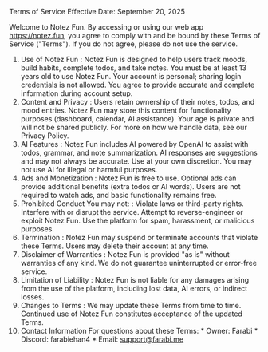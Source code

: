 
Terms of Service
Effective Date: September 20, 2025

Welcome to Notez Fun. By accessing or using our web app https://notez.fun, you agree to comply with and be bound by these Terms of Service ("Terms"). If you do not agree, please do not use the service.

1. Use of Notez Fun : Notez Fun is designed to help users track moods, build habits, complete todos, and take notes. You must be at least 13 years old to use Notez Fun. Your account is personal; sharing login credentials is not allowed. You agree to provide accurate and complete information during account setup.
2. Content and Privacy : Users retain ownership of their notes, todos, and mood entries. Notez Fun may store this content for functionality purposes (dashboard, calendar, AI assistance). Your age is private and will not be shared publicly. For more on how we handle data, see our Privacy Policy.
3. AI Features : Notez Fun includes AI powered by OpenAI to assist with todos, grammar, and note summarization. AI responses are suggestions and may not always be accurate. Use at your own discretion. You may not use AI for illegal or harmful purposes.
4. Ads and Monetization : Notez Fun is free to use. Optional ads can provide additional benefits (extra todos or AI words). Users are not required to watch ads, and basic functionality remains free.
5. Prohibited Conduct You may not: : Violate laws or third-party rights. Interfere with or disrupt the service. Attempt to reverse-engineer or exploit Notez Fun. Use the platform for spam, harassment, or malicious purposes.
6. Termination : Notez Fun may suspend or terminate accounts that violate these Terms. Users may delete their account at any time.
7. Disclaimer of Warranties : Notez Fun is provided "as is" without warranties of any kind. We do not guarantee uninterrupted or error-free service.
8. Limitation of Liability : Notez Fun is not liable for any damages arising from the use of the platform, including lost data, AI errors, or indirect losses.
9. Changes to Terms : We may update these Terms from time to time. Continued use of Notez Fun constitutes acceptance of the updated Terms.
10. Contact Information For questions about these Terms: * Owner: Farabi * Discord: farabiehan4 * Email: support@farabi.me
